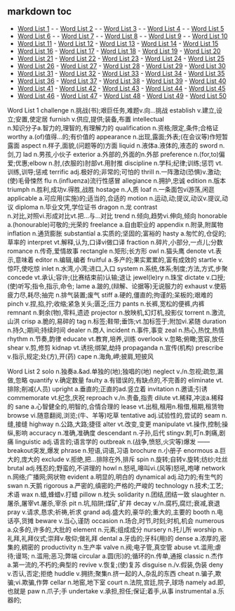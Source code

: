 ## **markdown toc**  
- [Word List 1](#word-list-1) - - [Word List 2](#word-list-2) - - [Word List 3](#word-list-3) - - [Word List 4](#word-list-4) - - [Word List 5](#word-list-5)
- [Word List 6](#word-list-6) - - [Word List 7](#word-list-7) - - [Word List 8](#word-list-8) - - [Word List 9](#word-list-9) - - [Word List 10](#word-list-10)
- [Word List 11](#word-list-11) - [Word List 12](#word-list-12) - [Word List 13](#word-list-13) - [Word List 14](#word-list-14) - [Word List 15](#word-list-15)
- [Word List 16](#word-list-16) - [Word List 17](#word-list-17) - [Word List 18](#word-list-18) - [Word List 19](#word-list-19) - [Word List 20](#word-list-20)
- [Word List 21](#word-list-21) - [Word List 22](#word-list-22) - [Word List 23](#word-list-23) - [Word List 24](#word-list-24) - [Word List 25](#word-list-25)
- [Word List 26](#word-list-26) - [Word List 27](#word-list-27) - [Word List 28](#word-list-28) - [Word List 29](#word-list-29) - [Word List 30](#word-list-30)
- [Word List 31](#word-list-31) - [Word List 32](#word-list-32) - [Word List 33](#word-list-33) - [Word List 34](#word-list-34) - [Word List 35](#word-list-35)
- [Word List 36](#word-list-36) - [Word List 37](#word-list-37) - [Word List 38](#word-list-38) - [Word List 39](#word-list-39) - [Word List 40](#word-list-40)
- [Word List 41](#word-list-41) - [Word List 42](#word-list-42) - [Word List 43](#word-list-43) - [Word List 44](#word-list-44) - [Word List 45](#word-list-45)
- [Word List 46](#word-list-46) - [Word List 47](#word-list-47) - [Word List 48](#word-list-48) - [Word List 49](#word-list-49) - [Word List 50](#word-list-50)

Word List‌ 1
challenge     n.挑战(书);艰巨任务,难题v.向…挑战
establish     v.建立,设立;安置,使定居
furnish     v.供应,提供;装备,布置
intellectual     
n.知识分子a.智力的,理智的,有理解力的
qualification     n.资格;限定,条件;合格证
worthy     a.(of)值得…的;有价值的
appearance     n.出现,露面;外表;(在会议等)作短暂露面
aspect     n.样子,面貌,(问题等的)方面
liquid     n.液体a.液体的,液态的
sword     n.剑,刀
lad     n.男孩,小伙子
exterior     a.外部的,外面的n.外部
preference     n.(for,to)偏爱;优惠;elbow     n.肘,(衣服的)肘部vt.用肘推
discipline     n.学科;纪律;训练;惩罚
vt.训练,训导;惩戒
terrific     adj.极好的;非常的;可怕的
thrill     n.一阵激动(恐惧)v.激动;(使)毛骨悚然
flu     n.(influenza)流行性感冒
allegiance     n.拥护,忠诚
edition     n.版本
triumph     n.胜利,成功v.得胜,战胜
hostage     n.人质
loaf     n.一条面包vi游荡,闲逛
applicable     a.可应用(实施)的;适当的,合适的
motion     n.运动,动;提议,动议v.提议,动议
diploma     n.毕业文凭,学位证书
dragon     n.龙
contrast     
n.对比,对照vi.形成对比vt.把…与…对比
trend     n.倾向,趋势vi.伸向,倾向
honorable     a.(honourable)可敬的;光荣的
freelance     a.自由职业的
appendix     n.附录,附属物
inflation     n.通货膨胀
substantial     a.实质的;坚固的;富裕的
hasty     a.匆忙的,仓促的;草率的
interpret     vt.解释,认为,口译vi做口译
fraction     n.碎片,小部分,一点儿;分数
romance     n.传奇,爱情故事
rectangle     n.矩形;长方形
owl     n.猫头鹰
denote     vt.表示,意味着
editor     n.编辑,编者
fruitful     a.多产的;果实累累的,富有成效的
startle     v.惊吓,使吃惊
inlet     n.水湾,小湾;进口,入口
system     n.系统,体系;制度;方法,方式,步聚
concede     vt.承认;容许;(比赛结束前)认输;退让
jewel(le)ry     n.珠宝
dictate     v.口授;(使)听写;指令,指示,命令;
lame     a.跛的,(辩解、论据等)无说服力的
exhaust     v.使筋疲力尽,耗尽;抽完
n.排气装置;废气
stiff     a.硬的,僵直的;拘谨的;呆板的;艰难的
pinch     v.捏,掐,拧;收缩;紧急关头;匮乏;压力
pants     n.长裤,宽松的便裤,内裤
remnant     n.剩余(物),零料,遗迹
projector     n.放映机,幻灯机,投影仪
torrent     n.激流,山洪
crisp     a.脆的,易碎的
tag     n.标签;鞋带;垂饰;vt.加标签于;附加vi.紧随
duration     n.持久;期间;持续时间
dealer     n.商人
incident     n.事件,事变
zeal     n.热心,热忱,热情
rhythm     n.节奏,韵律
educate     vt.教育,培养,训练
overlook     v.忽略;俯瞰;宽容,放任shear     v.剪,修剪
kidnap     vt.诱拐;绑架,劫持
propaganda     n.宣传(机构)
prescribe     v.指示,规定;处(方),开(药)
cape     n.海角,岬;披肩,短披风

Word List‌ 2
solo     n.独奏a.&ad.单独的(地);独唱的(地)
neglect     v./n.忽视;疏忽,漏做,忽略
quantify     v.确定数量
faulty     a.有错误的,有缺点的,不完善的
eliminate     vt.排除;削减(人员)
upright     a.垂直的;正直的ad.竖立着
invitation     n.邀请;引诱
commemorate     vt.纪念,庆祝
reproach     v./n.责备,指责
dilute     vt.稀释,冲淡a.稀释的
sane     a.心智健全的,明智的,合情合理的
lease     vt.出租,租用n.租借,租期,租赁物
browse     vi.随意翻阅,浏览;(牛、羊等)吃草
tentative     adj.试验性的,尝试的
seam     n.缝,接缝
highway     n.公路,大路;捷径
alter     vt.改变,变更
manipulate     vt.操作,控制;操纵,影响
accuracy     n.准确,准确度
descendant     n.子孙,后代
stingv.刺,叮n.刺痛,剧痛
linguistic     adj.语言的;语言学的
outbreak     n.(战争,愤怒,火灾等)爆发
——breakout突发,爆发
phrase     n.短语,词语,习语
brochure     n.小册子
enormous     a.巨大的,庞大的
exclude     v.拒绝,把…排除在外,排斥
spin     n.旋转;自转v.旋转;纺纱;吐丝
brutal     adj.残忍的;野蛮的,不讲理的
howl     n.怒吼,嗥叫vi.(风等)怒吼,咆哮
network     n.网络;广播网;网状物
evident     a.明显的,明白的
dynamical     adj.动力的;有生气的
swan     n.天鹅
rigorous     a.严密的,缜密的;严格的;严峻的
technology     n.技术;工艺;术语
wax     n.蜡,蜂蜡v.打蜡
pillow     n.枕头
solidarity     n.团结,团结一致
slaughter     n.屠杀,屠宰vt.屠杀,宰杀
pit     n.坑,陷阱;煤矿,矿井
decay     v./n.腐朽,腐烂;衰减,衰退
pray     v.请求,恳求;祈祷,祈求
grand     adj.盛大的,豪华的;重大的,主要的
booth     n.电话亭,货摊
beware     v.当心,谨防
occasion     n.场合,时节,时刻;时机,机会
numerous     a.众多的,许多的,大批的
element     n.元素;组成成分
nursery     n.托儿所
worship     n.礼拜,礼拜仪式;崇拜v.敬仰;做礼拜
dental     a.牙齿的;牙科(用)的
dense     a.浓厚的,密集的,稠密的
productivity     n.生产率
valve     n.阀;电子管,真空管
abuse     vt.滥用;虐待;谩骂;
n.滥用;恶习;弊端
circular     a.圆(形)的;循环的n.传单,通报
classic     n.杰作a.第一流的,不朽的;典型的
revive     v.恢复;(使)复苏
disguise     n./v.假装,伪装
deny     v.否认,否定;拒绝
huddle     v.拥挤;聚集n.挤一起的人,杂乱的东西
cheat     n.骗子,欺骗;vi.欺骗,作弊
cellar     n.地窑,地下室
court     n.法院,宫廷,院子,球场
namely     ad.即,也就是
paw     n.爪子;手
undertake     v.承担,担任;保证;着手,从事
instrumental     a.乐器的;
